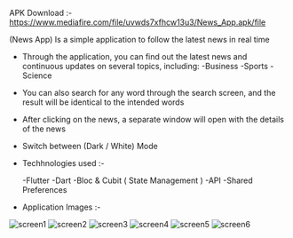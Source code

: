 APK Download :- https://www.mediafire.com/file/uvwds7xfhcw13u3/News_App.apk/file

(News App)
Is a simple application to follow the latest news in real time

- Through the application, you can find out the latest news and continuous updates on several topics, including: 
  -Business 
  -Sports 
  -Science

- You can also search for any word through the search screen, and the result will be identical to the intended words

- After clicking on the news, a separate window will open with the details of the news

- Switch between (Dark / White) Mode

- Techhnologies used :- 

  -Flutter
  -Dart
  -Bloc & Cubit ( State Management )
  -API
  -Shared Preferences

- Application Images :-

![screen1](https://github.com/AhmedGSonbol/New-App/assets/126677774/490ae741-6d7b-4fe4-b67c-2ad64a693ea5)
![screen2](https://github.com/AhmedGSonbol/New-App/assets/126677774/4e0fd684-de1a-498f-b398-0778d82c37b8)
![screen3](https://github.com/AhmedGSonbol/New-App/assets/126677774/52cf2bdf-0fbb-47a2-aef2-f2821415fae1)
![screen4](https://github.com/AhmedGSonbol/New-App/assets/126677774/42a4f769-7e5f-4615-bc0b-60a1993b6d7e)
![screen5](https://github.com/AhmedGSonbol/New-App/assets/126677774/2dd825cd-148f-45d8-a6f3-e84026dc577f)
![screen6](https://github.com/AhmedGSonbol/New-App/assets/126677774/453a9b34-39ea-48a8-95e0-34a503627d09)


